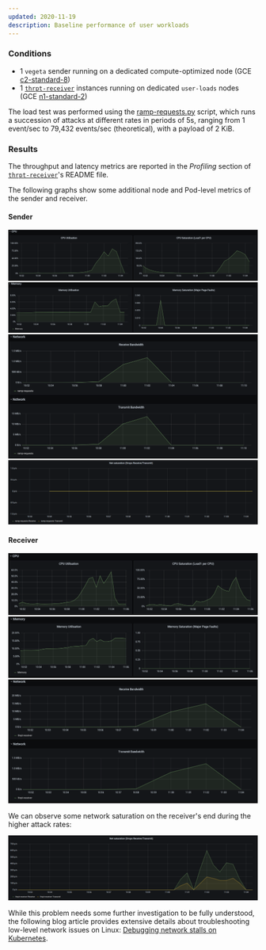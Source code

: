 ```yaml
---
updated: 2020-11-19
description: Baseline performance of user workloads
---
```


### Conditions

* 1 `vegeta` sender running on a dedicated compute-optimized node (GCE [c2-standard-8][gce-machines])
* 1 [`thrpt-receiver`][thrpt-receiver] instances running on dedicated `user-loads` nodes (GCE
  [n1-standard-2][gce-machines])

The load test was performed using the [ramp-requests.py](../../load-ramping/) script, which runs a succession of attacks
at different rates in periods of 5s, ranging from 1 event/sec to 79,432 events/sec (theoretical), with a payload of 2
KiB.

### Results

The throughput and latency metrics are reported in the _Profiling_ section of [`thrpt-receiver`][thrpt-receiver]'s
README file.

The following graphs show some additional node and Pod-level metrics of the sender and receiver.

#### Sender

![Sender CPU usage](.assets/sender-cpu.png)
![Sender memory usage](.assets/sender-mem.png)
![Sender network usage](.assets/sender-net-1.png)
![Sender network saturation](.assets/sender-net-2.png)

#### Receiver

![Receiver CPU usage](.assets/receiver-cpu.png)
![Receiver memory usage](.assets/receiver-mem.png)
![Receiver network usage](.assets/receiver-net-1.png)

We can observe some network saturation on the receiver's end during the higher attack rates:

![Receiver network saturation](.assets/receiver-net-2.png)

While this problem needs some further investigation to be fully understood, the following blog article provides
extensive details about troubleshooting low-level network issues on Linux: [Debugging network stalls on
Kubernetes][gh-blog-k8snet].

[gce-machines]: https://cloud.google.com/compute/docs/machine-types
[thrpt-receiver]: ../../thrpt-receiver/
[gh-blog-k8snet]: https://github.blog/2019-11-21-debugging-network-stalls-on-kubernetes/
